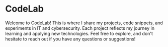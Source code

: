 # CodeLab
Welcome to CodeLab! This is where I share my projects, code snippets, and experiments in IT and cybersecurity. Each project reflects my journey in learning and applying new technologies. Feel free to explore, and don't hesitate to reach out if you have any questions or suggestions!
